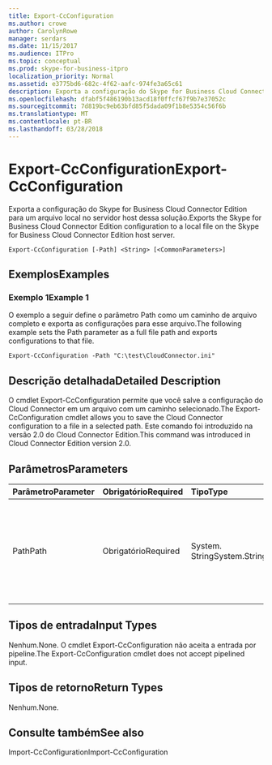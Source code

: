 ```yaml
---
title: Export-CcConfiguration
ms.author: crowe
author: CarolynRowe
manager: serdars
ms.date: 11/15/2017
ms.audience: ITPro
ms.topic: conceptual
ms.prod: skype-for-business-itpro
localization_priority: Normal
ms.assetid: e3775bd6-682c-4f62-aafc-974fe3a65c61
description: Exporta a configuração do Skype for Business Cloud Connector Edition para um arquivo local no servidor host dessa solução.
ms.openlocfilehash: dfabf5f486190b13acd18f0ffcf67f9b7e37052c
ms.sourcegitcommit: 7d819bc9eb63bfd85f5dada09f1b8e5354c56f6b
ms.translationtype: MT
ms.contentlocale: pt-BR
ms.lasthandoff: 03/28/2018
---
```

# <a name="export-ccconfiguration"></a><span data-ttu-id="1b7ea-103">Export-CcConfiguration</span><span class="sxs-lookup"><span data-stu-id="1b7ea-103">Export-CcConfiguration</span></span>
 
<span data-ttu-id="1b7ea-104">Exporta a configuração do Skype for Business Cloud Connector Edition para um arquivo local no servidor host dessa solução.</span><span class="sxs-lookup"><span data-stu-id="1b7ea-104">Exports the Skype for Business Cloud Connector Edition configuration to a local file on the Skype for Business Cloud Connector Edition host server.</span></span>
  
```
Export-CcConfiguration [-Path] <String> [<CommonParameters>]
```

## <a name="examples"></a><span data-ttu-id="1b7ea-105">Exemplos</span><span class="sxs-lookup"><span data-stu-id="1b7ea-105">Examples</span></span>
<span data-ttu-id="1b7ea-106"><a name="Examples"> </a></span><span class="sxs-lookup"><span data-stu-id="1b7ea-106"></span></span>

### <a name="example-1"></a><span data-ttu-id="1b7ea-107">Exemplo 1</span><span class="sxs-lookup"><span data-stu-id="1b7ea-107">Example 1</span></span>

<span data-ttu-id="1b7ea-108">O exemplo a seguir define o parâmetro Path como um caminho de arquivo completo e exporta as configurações para esse arquivo.</span><span class="sxs-lookup"><span data-stu-id="1b7ea-108">The following example sets the Path parameter as a full file path and exports configurations to that file.</span></span>
  
```
Export-CcConfiguration -Path "C:\test\CloudConnector.ini" 
```

## <a name="detailed-description"></a><span data-ttu-id="1b7ea-109">Descrição detalhada</span><span class="sxs-lookup"><span data-stu-id="1b7ea-109">Detailed Description</span></span>
<span data-ttu-id="1b7ea-110"><a name="Examples"> </a></span><span class="sxs-lookup"><span data-stu-id="1b7ea-110"></span></span>

<span data-ttu-id="1b7ea-111">O cmdlet Export-CcConfiguration permite que você salve a configuração do Cloud Connector em um arquivo com um caminho selecionado.</span><span class="sxs-lookup"><span data-stu-id="1b7ea-111">The Export-CcConfiguration cmdlet allows you to save the Cloud Connector configuration to a file in a selected path.</span></span> <span data-ttu-id="1b7ea-112">Este comando foi introduzido na versão 2.0 do Cloud Connector Edition.</span><span class="sxs-lookup"><span data-stu-id="1b7ea-112">This command was introduced in Cloud Connector Edition version 2.0.</span></span>
  
## <a name="parameters"></a><span data-ttu-id="1b7ea-113">Parâmetros</span><span class="sxs-lookup"><span data-stu-id="1b7ea-113">Parameters</span></span>
<span data-ttu-id="1b7ea-114"><a name="Examples"> </a></span><span class="sxs-lookup"><span data-stu-id="1b7ea-114"></span></span>

|<span data-ttu-id="1b7ea-115">**Parâmetro**</span><span class="sxs-lookup"><span data-stu-id="1b7ea-115">**Parameter**</span></span>|<span data-ttu-id="1b7ea-116">**Obrigatório**</span><span class="sxs-lookup"><span data-stu-id="1b7ea-116">**Required**</span></span>|<span data-ttu-id="1b7ea-117">**Tipo**</span><span class="sxs-lookup"><span data-stu-id="1b7ea-117">**Type**</span></span>|<span data-ttu-id="1b7ea-118">**Descrição**</span><span class="sxs-lookup"><span data-stu-id="1b7ea-118">**Description**</span></span>|
|:-----|:-----|:-----|:-----|
|<span data-ttu-id="1b7ea-119">Path</span><span class="sxs-lookup"><span data-stu-id="1b7ea-119">Path</span></span>  <br/> |<span data-ttu-id="1b7ea-120">Obrigatório</span><span class="sxs-lookup"><span data-stu-id="1b7ea-120">Required</span></span>  <br/> |<span data-ttu-id="1b7ea-121">System. String</span><span class="sxs-lookup"><span data-stu-id="1b7ea-121">System.String</span></span>  <br/> |<span data-ttu-id="1b7ea-122">Caminho completo onde as configurações do Cloud Connector serão armazenadas.</span><span class="sxs-lookup"><span data-stu-id="1b7ea-122">Full file path where the Cloud Connector configurations will be stored.</span></span>  <br/> |
   
## <a name="input-types"></a><span data-ttu-id="1b7ea-123">Tipos de entrada</span><span class="sxs-lookup"><span data-stu-id="1b7ea-123">Input Types</span></span>
<span data-ttu-id="1b7ea-124"><a name="Examples"> </a></span><span class="sxs-lookup"><span data-stu-id="1b7ea-124"></span></span>

<span data-ttu-id="1b7ea-125">Nenhum.</span><span class="sxs-lookup"><span data-stu-id="1b7ea-125">None.</span></span> <span data-ttu-id="1b7ea-126">O cmdlet Export-CcConfiguration não aceita a entrada por pipeline.</span><span class="sxs-lookup"><span data-stu-id="1b7ea-126">The Export-CcConfiguration cmdlet does not accept pipelined input.</span></span>
  
## <a name="return-types"></a><span data-ttu-id="1b7ea-127">Tipos de retorno</span><span class="sxs-lookup"><span data-stu-id="1b7ea-127">Return Types</span></span>
<span data-ttu-id="1b7ea-128"><a name="Examples"> </a></span><span class="sxs-lookup"><span data-stu-id="1b7ea-128"></span></span>

<span data-ttu-id="1b7ea-129">Nenhum.</span><span class="sxs-lookup"><span data-stu-id="1b7ea-129">None.</span></span>
  
## <a name="see-also"></a><span data-ttu-id="1b7ea-130">Consulte também</span><span class="sxs-lookup"><span data-stu-id="1b7ea-130">See also</span></span>
<span data-ttu-id="1b7ea-131"><a name="Examples"> </a></span><span class="sxs-lookup"><span data-stu-id="1b7ea-131"></span></span>

<span data-ttu-id="1b7ea-132">Import-CcConfiguration</span><span class="sxs-lookup"><span data-stu-id="1b7ea-132">Import-CcConfiguration</span></span>
  

